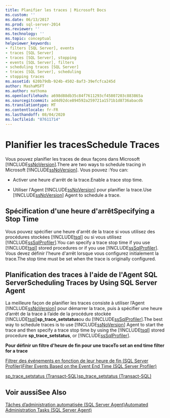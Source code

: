 ```yaml
---
title: Planifier les traces | Microsoft Docs
ms.custom: ''
ms.date: 06/13/2017
ms.prod: sql-server-2014
ms.reviewer: ''
ms.technology: ''
ms.topic: conceptual
helpviewer_keywords:
- filters [SQL Server], events
- traces [SQL Server]
- traces [SQL Server], stopping
- events [SQL Server], filters
- scheduling traces [SQL Server]
- traces [SQL Server], scheduling
- stopping traces
ms.assetid: 620b79db-924b-4502-8af3-39efcfca245d
author: MashaMSFT
ms.author: mathoma
ms.openlocfilehash: a698d88db35c84f7611293cf45807203c883865a
ms.sourcegitcommit: ad4d92dce894592a259721a1571b1d8736abacdb
ms.translationtype: MT
ms.contentlocale: fr-FR
ms.lasthandoff: 08/04/2020
ms.locfileid: "87611714"
---
```

# <a name="schedule-traces"></a><span data-ttu-id="b1bcb-102">Planifier les traces</span><span class="sxs-lookup"><span data-stu-id="b1bcb-102">Schedule Traces</span></span>
  <span data-ttu-id="b1bcb-103">Vous pouvez planifier les traces de deux façons dans Microsoft [!INCLUDE[ssNoVersion](../../includes/ssnoversion-md.md)].</span><span class="sxs-lookup"><span data-stu-id="b1bcb-103">There are two ways to schedule tracing in Microsoft [!INCLUDE[ssNoVersion](../../includes/ssnoversion-md.md)].</span></span> <span data-ttu-id="b1bcb-104">Vous pouvez :</span><span class="sxs-lookup"><span data-stu-id="b1bcb-104">You can:</span></span>  
  
-   <span data-ttu-id="b1bcb-105">Activer une heure d'arrêt de la trace.</span><span class="sxs-lookup"><span data-stu-id="b1bcb-105">Enable a trace stop time.</span></span>  
  
-   <span data-ttu-id="b1bcb-106">Utiliser l'Agent [!INCLUDE[ssNoVersion](../../includes/ssnoversion-md.md)] pour planifier la trace.</span><span class="sxs-lookup"><span data-stu-id="b1bcb-106">Use [!INCLUDE[ssNoVersion](../../includes/ssnoversion-md.md)] Agent to schedule a trace.</span></span>  
  
## <a name="specifying-a-stop-time"></a><span data-ttu-id="b1bcb-107">Spécification d'une heure d'arrêt</span><span class="sxs-lookup"><span data-stu-id="b1bcb-107">Specifying a Stop Time</span></span>  
 <span data-ttu-id="b1bcb-108">Vous pouvez spécifier une heure d'arrêt de la trace si vous utilisez des procédures stockées [!INCLUDE[tsql](../../includes/tsql-md.md)] ou si vous utilisez [!INCLUDE[ssSqlProfiler](../../includes/sssqlprofiler-md.md)].</span><span class="sxs-lookup"><span data-stu-id="b1bcb-108">You can specify a trace stop time if you use [!INCLUDE[tsql](../../includes/tsql-md.md)] stored procedures or if you use [!INCLUDE[ssSqlProfiler](../../includes/sssqlprofiler-md.md)].</span></span> <span data-ttu-id="b1bcb-109">Vous devez définir l'heure d'arrêt lorsque vous configurez initialement la trace.</span><span class="sxs-lookup"><span data-stu-id="b1bcb-109">The stop time must be set when the trace is originally configured.</span></span>  
  
## <a name="scheduling-traces-by-using-sql-server-agent"></a><span data-ttu-id="b1bcb-110">Planification des traces à l'aide de l'Agent SQL Server</span><span class="sxs-lookup"><span data-stu-id="b1bcb-110">Scheduling Traces by Using SQL Server Agent</span></span>  
 <span data-ttu-id="b1bcb-111">La meilleure façon de planifier les traces consiste à utiliser l’Agent [!INCLUDE[ssNoVersion](../../includes/ssnoversion-md.md)] pour démarrer la trace, puis à spécifier une heure d’arrêt de la trace à l’aide de la procédure stockée [!INCLUDE[tsql](../../includes/tsql-md.md)]**sp_trace_setstatus**ou du [!INCLUDE[ssSqlProfiler](../../includes/sssqlprofiler-md.md)].</span><span class="sxs-lookup"><span data-stu-id="b1bcb-111">The best way to schedule traces is to use [!INCLUDE[ssNoVersion](../../includes/ssnoversion-md.md)] Agent to start the trace and then specify a trace stop time by using the [!INCLUDE[tsql](../../includes/tsql-md.md)] stored procedure **sp_trace_setstatus**, or [!INCLUDE[ssSqlProfiler](../../includes/sssqlprofiler-md.md)].</span></span>  
  
 <span data-ttu-id="b1bcb-112">**Pour définir un filtre d'heure de fin pour une trace**</span><span class="sxs-lookup"><span data-stu-id="b1bcb-112">**To set an end time filter for a trace**</span></span>  
  
 [<span data-ttu-id="b1bcb-113">Filtrer des événements en fonction de leur heure de fin &#40;SQL Server Profiler&#41;</span><span class="sxs-lookup"><span data-stu-id="b1bcb-113">Filter Events Based on the Event End Time &#40;SQL Server Profiler&#41;</span></span>](../../tools/sql-server-profiler/filter-events-based-on-the-event-end-time-sql-server-profiler.md)  
  
 [<span data-ttu-id="b1bcb-114">sp_trace_setstatus &#40;Transact-SQL&#41;</span><span class="sxs-lookup"><span data-stu-id="b1bcb-114">sp_trace_setstatus &#40;Transact-SQL&#41;</span></span>](/sql/relational-databases/system-stored-procedures/sp-trace-setstatus-transact-sql)  
  
## <a name="see-also"></a><span data-ttu-id="b1bcb-115">Voir aussi</span><span class="sxs-lookup"><span data-stu-id="b1bcb-115">See Also</span></span>  
 [<span data-ttu-id="b1bcb-116">Tâches d’administration automatisée &#40;SQL Server Agent&#41;</span><span class="sxs-lookup"><span data-stu-id="b1bcb-116">Automated Administration Tasks &#40;SQL Server Agent&#41;</span></span>](../../ssms/agent/sql-server-agent.md)  
  
  

